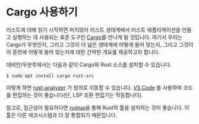 # Cargo 사용하기

러스트에 대해 읽기 시작하면 머지않아 러스트 생태계에서 러스트 애플리케이션을 만들고 실행하는 데 사용되는 표준 도구인  [Cargo](https://doc.rust-lang.org/cargo/)를 만나게 될 것입니다. 여기서 우리는 Cargo가 무엇인지, 그리고 그것이 더 넓은 생태계에 어떻게 들어 맞는지, 그리고 그것이이 훈련에 어떻게 들어 맞는지에 대한 간략한 개요를 제공하고자 합니다.

데비안/우분투에서는 다음과 같이 Cargo와 Rust 소스를 설치할 수 있습니다.

```shell
$ sudo apt install cargo rust-src
```

이렇게 하면 [rust-analyzer][1] 가 정의로 이동할 수 있습니다. [VS Code][2] 를 사용하여 코드를 편집하는 것이 좋습니다(단, LSP 호환 편집기는 작동합니다).

참고로, 접근성이 필요하다면 [rustup](https://rustup.rs/)을 통해 Rust의 툴을 설치하는 것이 좋습니다. 이 툴은 다른 에코시스템과 더 잘 통합되기 때문입니다.

[1]: https://rust-analyzer.github.io/
[2]: https://code.visualstudio.com/
